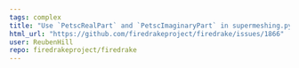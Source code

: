 ```yaml
---
tags: complex
title: "Use `PetscRealPart` and `PetscImaginaryPart` in supermeshing.py"
html_url: "https://github.com/firedrakeproject/firedrake/issues/1866"
user: ReubenHill
repo: firedrakeproject/firedrake
---
```


